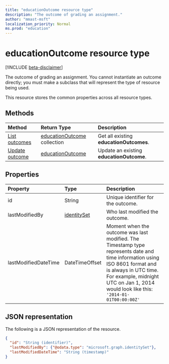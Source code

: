 ```yaml
---
title: "educationOutcome resource type"
description: "The outcome of grading an assignment."
author: "mmast-msft"
localization_priority: Normal
ms.prod: "education"
---
```


# educationOutcome resource type

[!INCLUDE [beta-disclaimer](../../includes/beta-disclaimer.md)]

The outcome of grading an assignment. You cannot instantiate an outcome directly; you must make a subclass that will represent the type of resource being used.

This resource stores the common properties across all resource types.

## Methods

| Method		   | Return Type	|Description|
|:---------------|:--------|:----------|
|[List outcomes](../api/educationsubmission-list-outcomes.md) | [educationOutcome](educationoutcome.md) collection | Get all existing **educationOutcomes**.|
|[Update outcome](../api/educationsubmission-update-outcome.md) | [educationOutcome](educationoutcome.md) | Update an existing **educationOutcome**.|


## Properties
| Property	   | Type	|Description|
|:---------------|:--------|:----------|
|id|String|Unique identifier for the outcome.|
|lastModifiedBy|[identitySet](identityset.md)| Who last modified the outcome. |
|lastModifiedDateTime|DateTimeOffset|Moment when the outcome was last modified.  The Timestamp type represents date and time information using ISO 8601 format and is always in UTC time. For example, midnight UTC on Jan 1, 2014 would look like this: `'2014-01-01T00:00:00Z'`|


## JSON representation

The following is a JSON representation of the resource.

<!-- {
  "blockType": "resource",
  "optionalProperties": [

  ],
  "@odata.type": "microsoft.graph.educationOutcome"
}-->

```json
{
  "id": "String (identifier)",
  "lastModifiedBy": {"@odata.type": "microsoft.graph.identitySet"},
  "lastModifiedDateTime": "String (timestamp)"
}

```

<!-- uuid: 8fcb5dbc-d5aa-4681-8e31-b001d5168d79
2015-10-25 14:57:30 UTC -->
<!--
{
  "type": "#page.annotation",
  "description": "educationOutcome resource",
  "keywords": "",
  "section": "documentation",
  "tocPath": "",
  "suppressions": []
}
-->
